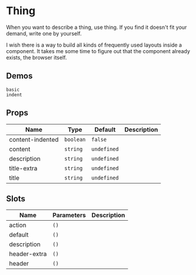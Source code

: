# Thing

When you want to describe a thing, use thing. If you find it doesn't fit your demand, write one by yourself.

I wish there is a way to build all kinds of frequently used layouts inside a component. It takes me some time to figure out that the component already exists, the browser itself.

## Demos

```demo
basic
indent
```

## Props

| Name             | Type      | Default     | Description |
| ---------------- | --------- | ----------- | ----------- |
| content-indented | `boolean` | `false`     |             |
| content          | `string`  | `undefined` |             |
| description      | `string`  | `undefined` |             |
| title-extra      | `string`  | `undefined` |             |
| title            | `string`  | `undefined` |             |

## Slots

| Name         | Parameters | Description |
| ------------ | ---------- | ----------- |
| action       | `()`       |             |
| default      | `()`       |             |
| description  | `()`       |             |
| header-extra | `()`       |             |
| header       | `()`       |             |

